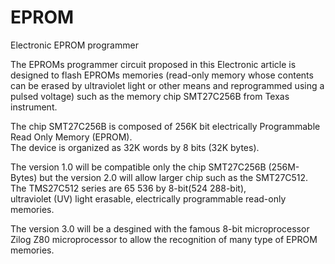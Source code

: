 # EPROM
Electronic EPROM programmer

The EPROMs programmer circuit proposed in this Electronic article is designed to flash 
EPROMs memories (read-only memory whose contents can be erased by ultraviolet light 
or other means and reprogrammed using a pulsed voltage) such as the memory chip SMT27C256B from Texas instrument. 

The chip SMT27C256B is composed of 256K bit electrically Programmable Read Only Memory (EPROM).  
The device is organized as 32K words by 8 bits  (32K  bytes). 

The version 1.0 will be compatible only the chip SMT27C256B (256M-Bytes) but the version 2.0 will
allow larger chip such as the SMT27C512. The  TMS27C512  series  are  65 536  by  8-bit(524 288-bit),   
ultraviolet (UV) light erasable, electrically programmable read-only  memories.

The version 3.0 will be a desgined with the famous 8-bit microprocessor Zilog Z80 microprocessor to allow the recognition 
of many type of EPROM memories. 




